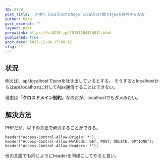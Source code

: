 ```yaml
---
ID: 2270
post_title: '[PHP] localhostとhoge.localhost間でAjaxを許可する方法'
author: hiro
post_excerpt: ""
layout: post
permalink: https://b.0218.jp/20151204174012.html
published: true
post_date: 2015-12-04 17:40:12
slug: ""
---
```

<!--more-->
<h2>状況</h2>
例えば、api.localhostでjsonを吐き出しているとする。
そうするとlocalhostからはapi.localhostに対してAjax通信することはできない。

理由は「<b>クロスドメイン制約</b>」なのだが、localhostでもダメみたい。

<h2>解決方法</h2>
PHPだが、以下の方法で解消することができる。
<pre class="language-php"><code>header("Access-Control-Allow-Origin: *");
header("Access-Control-Allow-Methods: GET, POST, DELETE, OPTIONS");
header("Access-Control-Allow-Headers: *");</code></pre>

他の言語でも同じようにheaderを同様にしてやると良い。